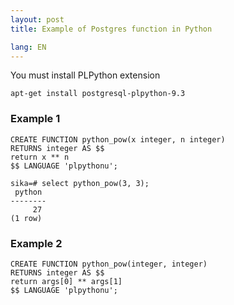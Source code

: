 ```yaml
---
layout: post
title: Example of Postgres function in Python

lang: EN
---
```


You must install PLPython extension

    apt-get install postgresql-plpython-9.3


### Example 1

    CREATE FUNCTION python_pow(x integer, n integer)
    RETURNS integer AS $$
    return x ** n
    $$ LANGUAGE 'plpythonu';

    sika=# select python_pow(3, 3);
     python
    --------
         27
    (1 row)


### Example 2

    CREATE FUNCTION python_pow(integer, integer)
    RETURNS integer AS $$
    return args[0] ** args[1]
    $$ LANGUAGE 'plpythonu';

